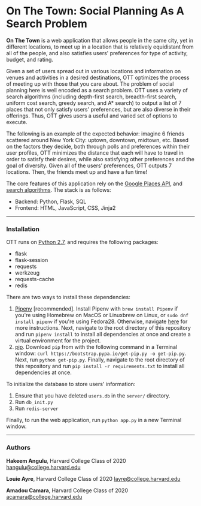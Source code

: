# On The Town: Social Planning As A Search Problem

**On The Town** is a web application that allows people in the same city, yet in different locations, to meet up in a location that is relatively equidistant from all of the people, and also satisfies users' preferences for type of activity, budget, and rating.

Given a set of users spread out in various locations and information on venues and activities in a desired destinations, OTT optimizes the process of meeting up with those that you care about. The problem of social planning here is well encoded as a search problem. OTT uses a variety of search algorithms (including depth-first search, breadth-first search, uniform cost search, greedy search, and A* search) to output a list of 7 places that not only satisfy users' preferences, but are also diverse in their offerings. Thus, OTT gives users a useful and varied set of options to execute.

The following is an example of the expected behavior: imagine 6 friends scattered around New York City: uptown, downtown, midtown, etc. Based on the factors they decide, both through polls and preferences within their user profiles, OTT minimizes the distance that each will have to travel in order to satisfy their desires, while also satisfying other preferences and the goal of diversity. Given all of the users’ preferences, OTT outputs 7 locations. Then, the friends meet up and have a fun time!

The core features of this application rely on the [Google Places API](https://developers.google.com/places/web-service/intro), and [search algorithms](https://en.wikipedia.org/wiki/Search_algorithm). The stack is as follows:

* Backend: Python, Flask, SQL
* Frontend: HTML, JavaScript, CSS, Jinja2

***

### Installation

OTT runs on [Python 2.7](https://www.python.org/download/releases/2.7/), and requires the following packages:
* flask
* flask-session
* requests
* werkzeug
* requests-cache
* redis

There are two ways to install these dependencies:
1. [Pipenv](https://pipenv.readthedocs.io/) [recommended]. Install Pipenv with `brew install Pipenv` if you're using Homebrew on MacOS or Linuxbrew on Linux, or `sudo dnf install pipenv` if you're using Fedora28. Otherwise, navigate [here](https://pipenv.readthedocs.io/en/latest/install/#installing-pipenv) for more instructions. Next, navigate to the root directory of this repository and run `pipenv install` to install all dependencies at once and create a virtual environment for the project.
2. [pip](https://pip.pypa.io/en/stable/#). Download `pip` from with the following command in a Terminal window: `curl https://bootstrap.pypa.io/get-pip.py -o get-pip.py`. Next, run `python get-pip.py`. Finally, navigate to the root directory of this repository and run `pip install -r requirements.txt` to install all dependencies at once.

To initialize the database to store users' information:
1. Ensure that you have deleted `users.db` in the `server/` directory.
2. Run `db_init.py`
3. Run `redis-server`

Finally, to run the web application, run `python app.py` in a new Terminal window.

***

### Authors
**Hakeem Angulu**, Harvard College Class of 2020
[hangulu@college.harvard.edu](mailto:hangulu@college.harvard.edu)

**Louie Ayre**, Harvard College Class of 2020
[layre@college.harvard.edu](mailto:layre@college.harvard.edu)

**Amadou Camara**, Harvard College Class of 2020
[acamara@college.harvard.edu](mailto:acamara@college.harvard.edu)
